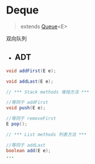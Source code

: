 # Deque

> extends [Queue](../Queue)\<E>

双向队列



* ## ADT
```java
void addFirst(E e);

void addLast(E e);

// *** Stack methods 堆栈方法 ***

//等同于 addFirst
void push(E e);

//等同于 removeFirst
E pop();

// *** List methods 列表方法 ***

//等同于 addLast
boolean add(E e);
...
```